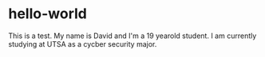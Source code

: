 # hello-world
This is a test.
My name is David and I'm a 19 yearold student. I am currently studying at UTSA as a cycber security major. 
